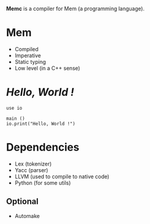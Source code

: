 **Memc** is a compiler for Mem (a programming language).


# Mem

* Compiled
* Imperative
* Static typing
* Low level (in a C++ sense)

# *Hello, World !*

    use io
    
    main ()
    io.print("Hello, World !")


# Dependencies

* Lex (tokenizer)
* Yacc (parser)
* LLVM (used to compile to native code)
* Python (for some utils)

## Optional
* Automake
